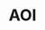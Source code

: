 ---
# This topic lives at
# https://digital.gov/topics/aoi

# Topic Title
title: "AOI"

# description — keep it short and clear
summary: ""

# Weight
weight: 1

# For more information on managing topics,
# see https://github.com/GSA/digitalgov.gov/wiki/topics
---